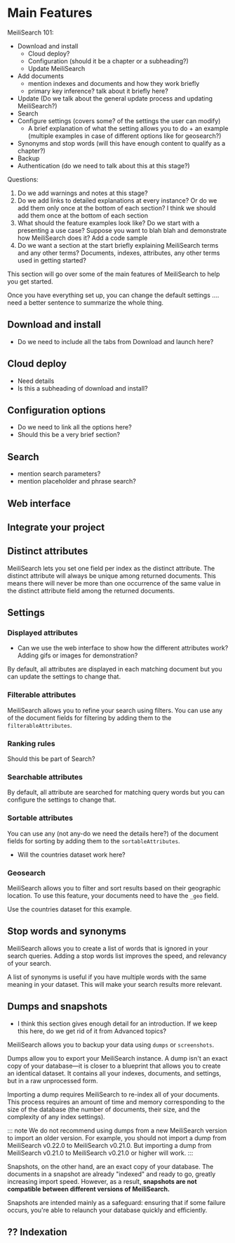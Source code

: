 # Main Features

MeiliSearch 101:

- Download and install
  - Cloud deploy?
  - Configuration (should it be a chapter or a subheading?)
  - Update MeiliSearch
- Add documents
  - mention indexes and documents and how they work briefly
  - primary key inference? talk about it briefly here?
- Update (Do we talk about the general update process and updating MeiliSearch?)
- Search
- Configure settings (covers some? of the settings the user can modify)
  - A brief explanation of what the setting allows you to do + an example (multiple examples in case of different options like for geosearch?)
- Synonyms and stop words (will this have enough content to qualify as a chapter?)
- Backup
- Authentication (do we need to talk about this at this stage?)

Questions:

1. Do we add warnings and notes at this stage?
2. Do we add links to detailed explanations at every instance? Or do we add them only once at the bottom of each section? I think we should add them once at the bottom of each section 
3. What should the feature examples look like? Do we start with a presenting a use case? Suppose you want to blah blah and demonstrate how MeiliSearch does it? Add a code sample
4. Do we want a section at the start briefly explaining MeiliSearch terms and any other terms? Documents, indexes, attributes, any other terms used in getting started?

This section will go over some of the main features of MeiliSearch to help you get started.

Once you have everything set up, you can change the default settings .... need a better sentence to summarize the whole thing.

## Download and install

- Do we need to include all the tabs from Download and launch here?

## Cloud deploy

- Need details
- Is this a subheading of download and install?

## Configuration options

- Do we need to link all the options here?
- Should this be a very brief section?

## Search

- mention search parameters?
- mention placeholder and phrase search?

## Web interface

## Integrate your project

## Distinct attributes

MeiliSearch lets you set one field per index as the distinct attribute. The distinct attribute will always be unique among returned documents. This means there will never be more than one occurrence of the same value in the distinct attribute field among the returned documents.

## Settings

### Displayed attributes

- Can we use the web interface to show how the different attributes work? Adding gifs or images for demonstration?

By default, all attributes are displayed in each matching document but you can update the settings to change that.

### Filterable attributes

MeiliSearch allows you to refine your search using filters. You can use any of the document fields for filtering by adding them to the `filterableAttributes`.

### Ranking rules

Should this be part of Search?

### Searchable attributes

By default, all attribute are searched for matching query words but you can configure the settings to change that.

### Sortable attributes

You can use any (not any-do we need the details here?) of the document fields for sorting by adding them to the `sortableAttributes`.

- Will the countries dataset work here?

### Geosearch

MeiliSearch allows you to filter and sort results based on their geographic location. To use this feature, your documents need to have the `_geo` field.

Use the countries dataset for this example.

## Stop words and synonyms

MeiliSearch allows you to create a list of words that is ignored in your search queries. Adding a stop words list improves the speed, and relevancy of your search.

A list of synonyms is useful if you have multiple words with the same meaning in your dataset. This will make your search results more relevant.

## Dumps and snapshots

- I think this section gives enough detail for an introduction. If we keep this here, do we get rid of it from Advanced topics?

MeiliSearch allows you to backup your data using `dumps` or `screenshots`.

Dumps allow you to export your MeiliSearch instance. A dump isn't an exact copy of your database—it is closer to a blueprint that allows you to create an identical dataset. It contains all your indexes, documents, and settings, but in a raw unprocessed form.

Importing a dump requires MeiliSearch to re-index all of your documents. This process requires an amount of time and memory corresponding to the size of the database (the number of documents, their size, and the complexity of any index settings).

::: note
We do not recommend using dumps from a new MeiliSearch version to import an older version.
For example, you should not import a dump from MeiliSearch v0.22.0 to MeiliSearch v0.21.0. But importing a dump from MeiliSearch v0.21.0 to MeiliSearch v0.21.0 or higher will work.
:::

Snapshots, on the other hand, are an exact copy of your database. The documents in a snapshot are already "indexed" and ready to go, greatly increasing import speed. However, as a result, **snapshots are not compatible between different versions of MeiliSearch.**

Snapshots are intended mainly as a safeguard: ensuring that if some failure occurs, you're able to relaunch your database quickly and efficiently.

## ?? Indexation
